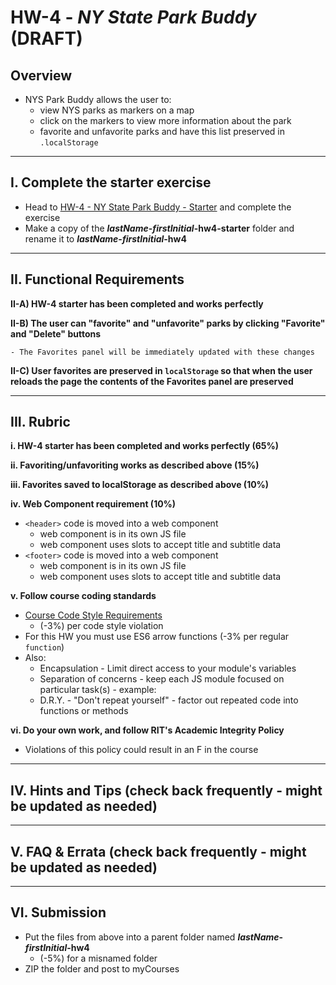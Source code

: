 # HW-4 - *NY State Park Buddy* (DRAFT)


## Overview
- NYS Park Buddy allows the user to:
  - view NYS parks as markers on a map
  - click on the markers to view more information about the park
  - favorite and unfavorite parks and have this list preserved in `.localStorage`

<hr>

## I. Complete the starter exercise

- Head to [HW-4 - NY State Park Buddy - Starter](hw-4-starter.md) and complete the exercise
- Make a copy of the ***lastName*-*firstInitial*-hw4-starter** folder and rename it to ***lastName*-*firstInitial*-hw4**

<hr>

## II. Functional Requirements

  **II-A) HW-4 starter has been completed and works perfectly**

  **II-B) The user can "favorite" and "unfavorite" parks by clicking "Favorite" and "Delete" buttons**

    - The Favorites panel will be immediately updated with these changes

  **II-C) User favorites are preserved in `localStorage` so that when the user reloads the page the contents of the Favorites panel are preserved**

<hr>

## III. Rubric

**i. HW-4 starter has been completed and works perfectly (65%)**

**ii. Favoriting/unfavoriting works as described above (15%)**

**iii. Favorites saved to localStorage as described above (10%)**

**iv. Web Component requirement (10%)**

- `<header>` code is moved into a web component
  - web component is in its own JS file
  - web component uses slots to accept title and subtitle data
- `<footer>` code is moved into a web component
  - web component is in its own JS file
  - web component uses slots to accept title and subtitle data


**v. Follow course coding standards**
  - [Course Code Style Requirements](../notes/code-style-required-330.md)
    - (-3%) per code style violation
  - For this HW you must use ES6 arrow functions (-3% per regular `function`)
  - Also:
    - Encapsulation - Limit direct access to your module's variables
    - Separation of concerns - keep each JS module focused on particular task(s) - example:
    - D.R.Y. - "Don't repeat yourself" - factor out repeated code into functions or methods

**vi. Do your own work, and follow RIT's Academic Integrity Policy**
  - Violations of this policy could result in an F in the course

<hr>

## IV. Hints and Tips (check back frequently - might be updated as needed)

<hr>

## V. FAQ & Errata (check back frequently - might be updated as needed)

<hr>

## VI. Submission

- Put the files from above into a parent folder named ***lastName*-*firstInitial*-hw4**
  - (-5%) for a misnamed folder
- ZIP the folder and post to myCourses
